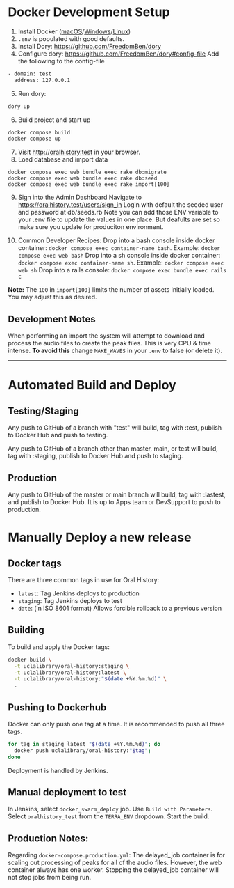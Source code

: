 # Docker Development Setup

1. Install Docker ([macOS](https://docs.docker.com/docker-for-mac/install/)/[Windows](https://docs.docker.com/docker-for-windows/install/)/[Linux](https://docs.docker.com/engine/install/))
2. `.env` is populated with good defaults.
3. Install Dory: https://github.com/FreedomBen/dory
4. Configure dory: https://github.com/FreedomBen/dory#config-file
   Add the following to the config-file
```bash
- domain: test
  address: 127.0.0.1
```
5. Run dory:
```bash
dory up
```
6.  Build project and start up
``` bash
docker compose build
docker compose up
```
7. Visit http://oralhistory.test in your browser.
8. Load database and import data
```
docker compose exec web bundle exec rake db:migrate
docker compose exec web bundle exec rake db:seed
docker compose exec web bundle exec rake import[100]
```
9. Sign into the Admin Dashboard
Navigate to https://oralhistory.test/users/sign_in
Login with default the seeded user and password at db/seeds.rb
Note you can add those ENV variable to your .env file to update
the values in one place. But deafults are set so make sure you
update for produciton environment.

10. Common Developer Recipes:
Drop into a bash console inside docker container: `docker compose exec container-name bash`. Example: `docker compose exec web bash`
Drop into a sh console inside docker container: `docker compose exec container-name sh`. Example: `docker compose exec web sh`
Drop into a rails console: `docker compose exec bundle exec rails c`

**Note:** The `100` in `import[100]` limits the number of assets initially loaded. You may adjust this as desired.

## Development Notes
When performing an import the system will attempt to download and process the audio files to create the peak files. This is very CPU & time intense.
**To avoid this** change `MAKE_WAVES` in your `.env` to false (or delete it).

---

# Automated Build and Deploy

## Testing/Staging

Any push to GitHub of a branch with "test" will build, tag with :test, publish to Docker Hub and push to testing.

Any push to GitHub of a branch other than master, main, or test will build, tag with :staging, publish to Docker Hub and push to staging.

## Production

Any push to GitHub of the master or main branch will build, tag with :lastest, and publish to Docker Hub. It is up to Apps team or DevSupport to push to production.

# Manually Deploy a new release

## Docker tags

There are three common tags in use for Oral History:
- `latest`: Tag Jenkins deploys to production
- `staging`: Tag Jenkins deploys to test
- `date`: (in ISO 8601 format) Allows forcible rollback to a previous version

## Building

To build and apply the Docker tags:

``` bash
docker build \
  -t uclalibrary/oral-history:staging \
  -t uclalibrary/oral-history:latest \
  -t uclalibrary/oral-history:"$(date +%Y.%m.%d)" \
  .
```

## Pushing to Dockerhub

Docker can only push one tag at a time. It is recommended to push all three
tags.

``` bash
for tag in staging latest "$(date +%Y.%m.%d)"; do
  docker push uclalibrary/oral-history:"$tag";
done
```

Deployment is handled by Jenkins.

## Manual deployment to test

In Jenkins, select `docker_swarm_deploy` job. Use `Build with Parameters`. Select `oralhistory_test` from the `TERRA_ENV` dropdown. Start the build.

## Production Notes:

Regarding `docker-compose.production.yml`: The delayed_job container is for scaling out processing of peaks for all of the audio files.
However, the web container always has one worker.
Stopping the delayed_job container will not stop jobs from being run.
